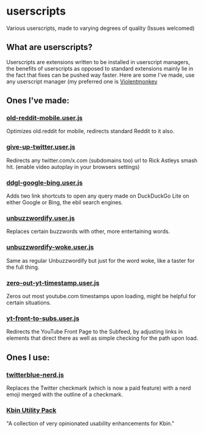 # userscripts
Various userscripts, made to varying degrees of quality (Issues welcomed)

## What are userscripts?
Userscripts are extensions written to be installed in userscript managers, the benefits of userscripts as opposed to standard extensions mainly lie in the fact that fixes can be pushed way faster. Here are some I've made, use any userscript manager (my preferred one is [Violentmonkey](https://violentmonkey.github.io/)

## Ones I've made:
### [old-reddit-mobile.user.js](https://raw.githubusercontent.com/chrishazfun/userscripts/main/old-reddit-mobile.user.js)
Optimizes old.reddit for mobile, redirects standard Reddit to it also.
### [give-up-twitter.user.js](https://raw.githubusercontent.com/chrishazfun/userscripts/main/give-up-twitter.user.js)
Redirects any twitter.com/x.com (subdomains too) url to Rick Astleys smash hit. (enable video autoplay in your browsers settings)
### [ddgl-google-bing.user.js](https://raw.githubusercontent.com/chrishazfun/userscripts/main/ddgl-google-bing.user.js)
Adds two link shortcuts to open any query made on DuckDuckGo Lite on either Google or Bing, the ebil search engines.
### [unbuzzwordify.user.js](https://raw.githubusercontent.com/chrishazfun/userscripts/main/unbuzzwordify.user.js)
Replaces certain buzzwords with other, more entertaining words.
### [unbuzzwordify-woke.user.js](https://raw.githubusercontent.com/chrishazfun/userscripts/main/unbuzzwordify-woke.user.js)
Same as regular Unbuzzwordify but just for the word woke, like a taster for the full thing.
### [zero-out-yt-timestamp.user.js](https://raw.githubusercontent.com/chrishazfun/userscripts/main/zero-out-yt-timestamp.user.js)
Zeros out most youtube.com timestamps upon loading, might be helpful for certain situations.
### [yt-front-to-subs.user.js](https://raw.githubusercontent.com/chrishazfun/userscripts/main/yt-front-to-subs.user.js)
Redirects the YouTube Front Page to the Subfeed, by adjusting links in elements that direct there as well as simple checking for the path upon load.

## Ones I use:
### [twitterblue-nerd.js](https://gist.githubusercontent.com/busybox11/53c76f57a577a47a19fab649a76f18e3/raw/twitterblue-nerd.js "Right click, copy the url here and import via URL to install properly.")
Replaces the Twitter checkmark (which is now a paid feature) with a nerd emoji merged with the outline of a checkmark.
### [Kbin Utility Pack](https://greasyfork.org/en/scripts/469597-kbin-usability-pack "The script has a homepage on Greasyfork.org")
"A collection of very opinionated usability enhancements for Kbin."